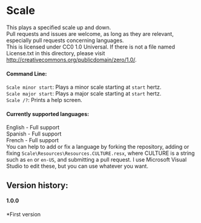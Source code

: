 # Scale
This plays a specified scale up and down.  
Pull requests and issues are welcome, as long as they are relevant, especially pull requests concerning languages.  
This is licensed under CC0 1.0 Universal.  If there is not a file named License.txt in this directory, please visit <http://creativecommons.org/publicdomain/zero/1.0/>.
#### Command Line:
`Scale minor start`: Plays a minor scale starting at `start` hertz.  
`Scale major start`: Plays a major scale starting at `start` hertz.  
`Scale /?`: Prints a help screen.
#### Currently supported languages:
English - Full support  
Spanish - Full support  
French - Full support  
You can help to add or fix a language by forking the repository, adding or fixing `Scale\Resources\Resources.CULTURE.resx`, where CULTURE is a string such as `en` or `en-US`, and submitting a pull request.  I use Microsoft Visual Studio to edit these, but you can use whatever you want.  
## Version history:
#### 1.0.0
*First version